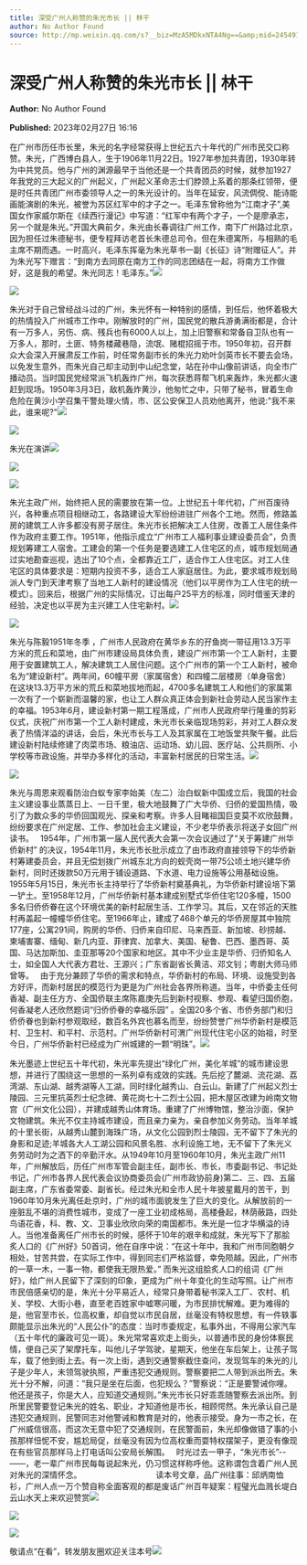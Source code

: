 ```yaml
---
title: 深受广州人称赞的朱光市长 || 林干
author: No Author Found
source: http://mp.weixin.qq.com/s?__biz=MzA5MDkxNTA4Ng==&amp;mid=2454913182&amp;idx=1&amp;sn=b7ae4f46aec28a985198dd231e6f94ba&amp;chksm=87a3c8ffb0d441e91d1cc56164e21395df27094283814e8c18661aabefc7309e44c8761c4bcc&poc_token=HJ_Do2ejHyO-wNZGG8Q1S8FdPgy1YBBEob-nUEme
---
```


# 深受广州人称赞的朱光市长 || 林干

**Author:** No Author Found

**Published:** 2023年02月27日 16:16

在广州市历任市长里，朱光的名字经常获得上世纪五六十年代的广州市民交口称赞。朱光，广西博白县人，生于1906年11月22日。1927年参加共青团，1930年转为中共党员。他与广州的渊源最早于当他还是一个共青团员的时候，就参加1927年我党的三大起义的广州起义，广州起义革命志士们脖颈上系着的那条红领带，便是时任共青团广州市委领导人之一的朱光设计的。当年在延安，风流倜傥、能诗能画能演剧的朱光，被誉为苏区红军中的才子之一。毛泽东曾称他为“江南才子”,美国女作家威尔斯在《续西行漫记》中写道：“红军中有两个才子，一个是廖承志，另一个就是朱光。”开国大典前夕，朱光由长春调往广州工作，南下广州路过北京，因为担任过朱德秘书，便专程拜访老首长朱德总司令。但在朱德寓所，与相熟的毛主席不期而遇。一时高兴，毛泽东挥毫为朱光草书一副《长征》诗“附赠征人”。并为朱光写下赠言：“到南方去同原在南方工作的同志团结在一起，将南方工作做好，这是我的希望。朱光同志！毛泽东。”![](https://mmbiz.qpic.cn/mmbiz_jpg/PJWG74pLsMayvR1AyLpp1OwsWXJhmAMu6hEnyJ4hyVxh2jeFxNGwngJfdXCj1cuXFPwvvJjPH1NhDydQF15CRA/640?wx_fmt=jpeg)

![](https://mmbiz.qpic.cn/mmbiz_png/bL2iaicTYdZn63mKlN7OptPQyRRsUAUxygPueWBd1BnD3yeA0STnXJ9m0ENlmg1XDfryyBtEXYfcb5Tl3m2nIFVQ/640?wx_fmt=png)

朱光对于自己曾经战斗过的广州，朱光怀有一种特别的感情，到任后，他怀着极大的热情投入广州城市工作中。刚解放时的广州，国民党的散兵游勇满街都是，合计有一万多人，另伤、病、残兵也有6000人以上，加上旧警察和常备自卫队也有一万多人，那时，土匪、特务楼藏巷隐，流氓、赌棍招摇于市。1950年初，召开群众大会深入开展肃反工作前，时任常务副市长的朱光力劝叶剑英市长不要去会场，以免发生意外，而朱光自己却主动到中山纪念堂，站在孙中山像前讲话，向全市广播动员。当时国民党经常派飞机轰炸广州，每次获悉蒋帮飞机来轰炸，朱光都火速赶到现场。1950年3月3日，敌机轰炸黄沙，他匆忙之中，只带了秘书，冒着生命危险在黄沙小学召集干警处理火情，市、区公安保卫人员劝他离开，他说:"我不来此，谁来呢?"![](https://mmbiz.qpic.cn/mmbiz_jpg/PJWG74pLsMb78BUgZ2GGoHCovvu2T4ZOQx3Fprg350eRDPCDlrYVXYuSeZRdLvyqKQNB7ubapGqwczXS0momhQ/640)

![](https://mmbiz.qpic.cn/mmbiz_gif/bL2iaicTYdZn6xia9ep49RicrT5OEnGGic4KZYxgaPX1EVOFc2ibQ3FLm5T0NJeC1pzlESdBliaf7uQsJ9Cf9XtefNX9Q/640?wx_fmt=gif)

朱光在演讲![](https://mmbiz.qpic.cn/mmbiz_jpg/PJWG74pLsMb78BUgZ2GGoHCovvu2T4ZOhLHMvXEGhdgiaocJEFe6icicBLKRx5gA9Lf1N7Ua00XsSMROELKQ6nU6g/640)

![](https://mmbiz.qpic.cn/mmbiz_png/bL2iaicTYdZn5Sianhsoyo68nYicJBpbyQhnEAAZsmedtf1WWUfw6YHkpT3abjtqFzXnHxzibxGvkC7rC6LOFicUVclQ/640?wx_fmt=png)

![](https://mmbiz.qpic.cn/mmbiz_png/bL2iaicTYdZn5Sianhsoyo68nYicJBpbyQhnia3nSgxM37fvz4ibM9ic6Fo6coRIOzDX279na9G2ayVYib7oFeZwtvymaw/640?wx_fmt=png)

朱光主政广州，始终把人民的需要放在第一位。上世纪五十年代初，广州百废待兴，各种重点项目相继动工，各路建设大军纷纷进驻广州各个工地。然而，修路盖房的建筑工人许多都没有房子居住。朱光市长把解决工人住房，改善工人居住条件作为政府主要工作。1951年，他指示成立“广州市工人福利事业建设委员会”，负责规划筹建工人宿舍。工建会的第一个任务是要选建工人住宅区的点，城市规划局通过实地勘查巡视，选出了10个点，全都靠近工厂，适合作工人住宅区。对工人住宅区的具体要求是：短期内投资不多，适合工人家庭居住。为此，要求城市规划局派人专门到天津考察了当地工人新村的建设情况（他们以平房作为工人住宅的统一模式）。回来后，根据广州的实际情况，订出每户25平方的标准，同时借鉴天津的经验，决定也以平房为主兴建工人住宅新村。![](https://mmbiz.qpic.cn/mmbiz_png/bL2iaicTYdZn5Sianhsoyo68nYicJBpbyQhnEAAZsmedtf1WWUfw6YHkpT3abjtqFzXnHxzibxGvkC7rC6LOFicUVclQ/640?wx_fmt=png)

![](https://mmbiz.qpic.cn/mmbiz_jpg/PJWG74pLsMb78BUgZ2GGoHCovvu2T4ZOW3VSYuNANLBsyzJxnvQ2YqQ9ib1nk2icqmstX5qZVDibS6jBicWWTvy7iag/640)

朱光与陈毅1951年冬季 ，广州市人民政府在黄华乡东的孖鱼岗一带征用13.3万平方米的荒丘和菜地，由广州市建设局具体负责，建设广州市第一个工人新村，主要用于安置建筑工人，解决建筑工人居住问题。这个广州市的第一个工人新村，被命名为“建设新村”。两年间，60幢平房（家属宿舍）和四幢二层楼房（单身宿舍）在这块13.3万平方米的荒丘和菜地拔地而起，4700多名建筑工人和他们的家属第一次有了一个崭新而温馨的家，也让工人群众真正体会到新社会劳动人民当家作主的幸福。1953年6月，建设新村第一期工程落成，广州市人民政府举行隆重的剪彩仪式，庆祝广州市第一个工人新村建成，朱光市长亲临现场剪彩，并对工人群众发表了热情洋溢的讲话，会后，朱光市长与工人及其家属在工地饭堂共聚午餐。此后建设新村陆续修建了肉菜市场、粮油店、运动场、幼儿园、医疗站、公共厕所、小学校等市政设施，并举办多样化的活动，丰富新村居民的日常生活。![](https://mmbiz.qpic.cn/mmbiz_png/bL2iaicTYdZn7k0Fpdw7RkiblwdpdMJ2UR5CpWTJRcqPCms5vHHF9zpoib1kR1ricibQbn3dSEZJo8Zr7d5bPQrHqlnQ/640?wx_fmt=png)

![](https://mmbiz.qpic.cn/mmbiz_jpg/PJWG74pLsMb78BUgZ2GGoHCovvu2T4ZOicO4WZ2UvR9kZ79m2pJYLLyKA5LUHeC8ibYzpbCmcZ6yndrKIFNrPXmQ/640)

朱光与周恩来观看防治白蚁专家李始美（左二）治白蚁新中国成立后，我国的社会主义建设事业蒸蒸日上、一日千里，极大地鼓舞了广大华侨、归侨的爱国热情，吸引了为数众多的华侨回国观光、探亲和考察。许多人目睹祖国巨变莫不欢欣鼓舞，纷纷要求在广州定居、工作、参加社会主义建设，不少老华侨表示将送子女回广州读书。   1954年，广州市第一届人民代表大会第一次会议通过了“关于筹建广州华侨新村” 的决议，1954年11月，朱光市长批示成立了由市政府直接领导下的华侨新村筹建委员会，并且无偿划拨广州城东北方向的蚬壳岗一带75公顷土地兴建华侨新村，同时还拨款50万元用于铺设道路、下水道、电力设施等公用基础设施。   1955年5月15日，朱光市长主持举行了华侨新村奠基典礼，为华侨新村建设培下第一铲土。至1958年12月，广州华侨新村基本建成别墅式华侨住宅120多幢，1500多名归侨侨眷在这个环境优美的新村起居生活、工作学习。其后，又在邻近的天胜村再盖起一幢幢华侨住宅。至1966年止，建成了468个单元的华侨房屋其中独院177座，公寓291间，购房的华侨、归侨来自印尼、马来西亚、新加坡、砂捞越、柬埔害寨、缅甸、新几内亚、菲律宾、加拿大、美国、秘鲁、巴西、墨西哥、英国、马达加斯加、圭亚那等20个国家和地区。其中不少业主是华侨、归侨知名人士，如全国人大代表方君壮、王源兴；广东省副省长黄洁、邓文钊；粤剧大师马师曾等。   由于充分兼顾了华侨的需求和特点，华侨新村的布局、环境、设施受到各方好评，而新村居民的模范行为更是为广州社会各界所称道。当年，中侨委主任何香凝、副主任方方、全国侨联主席陈嘉庚先后到新村视察、参观、看望归国侨胞，何香凝老人还欣然题词“归侨侨眷的幸福乐园” 。全国20多个省、市侨务部门和归侨侨眷也到新村参观取经，数百名外宾也慕名而至，纷纷赞誉广州华侨新村是模范村、卫生村、和平村、示范村。广州华侨新村可渭广州现代住宅小区的始祖，时至今日，广州华侨新村已经成为广州城建的一颗“明珠”。![](https://mmbiz.qpic.cn/mmbiz_png/Ljib4So7yuWgicN481ZkibbZd2QwWUmFfjkdYUfyR1ksOWTE9QzHX61FvYicWakTIkDVhJZpVQnTzond0yBKyMDeIw/640?wx_fmt=png)

朱光墨迹上世纪五十年代初，朱光率先提出“绿化广州，美化羊城”的城市建设思想，并进行了围绕这一思想的一系列卓有成效的实践。先后挖了麓湖、流花湖、荔湾湖、东山湖、越秀湖等人工湖，同时绿化越秀山、白云山。新建了广州起义烈士陵园、三元里抗英烈士纪念碑、黄花岗七十二烈士公园，把木屋区改建为岭南文物宫（广州文化公园），并建成越秀山体育场。重建了广州博物馆，整治沙面，保护文物建筑。朱光不仅主持城市建设，而且亲力亲为，亲自参加义务劳动。当年羊城的十里长街，从越秀山麓到海珠广场，从文化公园到烈士陵园，无不留下了朱光的身影和足迹;羊城各大人工湖公园和风景名胜、水利设施工地，无不留下了朱光义务劳动时为之洒下的辛勤汗水。从1949年10月至1960年10月，朱光主政广州11年，广州解放后，历任广州市军管会副主任，副市长、市长，市委副书记、书记处书记，广州市各界人民代表会议协商委员会(广州市政协前身)第二、三、四、五届副主席，广东省委常委、副省长。经过朱光和全市人民十年披星戴月的苦干，到1960年10月朱光离任赴京时，广州的城市面貌发生了巨大的变化。从解放前的一座脏乱不堪的消费性城市，变成了一座工业初成格局，高楼叠起，林荫蔽路，四处鸟语花香，科、教、文、卫事业欣欣向荣的南国都市。朱光是一位才华横溢的诗人。当他准备离任广州市长的时候，感怀于10年的艰辛和成就，朱光写下了那脍炙人口的《广州好》50首词，他在自序中说：“在这十年中，我和广州市同胞朝夕相处，甘苦共尝，在实际工作中，得到同志们严格监督，幸免陨越。因此，广州市的一草一木，一事一物，都使我无限热爱。” 而朱光这组脍炙人口的组词《广州好》，给广州人民留下了深刻的印象，更成为广州十年变化的生动写照。让广州市市民倍感亲切的是，朱光十分平易近人，经常只身带着秘书深入工厂、农村、机关、学校、大街小巷，直至老百姓家中嘘寒问暖，为市民排忧解难。更为难得的是，他官至市长，位高权重，却自觉以市民自居，丝毫没有特权思想，有一件轶事颇能显示出朱光的“人民公仆”的态度：当时市委规定，私事外出，不得用公家汽车（五十年代的廉政可见一斑）。朱光常常喜欢走上街头，以普通市民的身份体察民情，便自己买了架摩托车，叫他儿子学驾驶，星期天，他坐在车后架上，让孩子驾车，载了他到街上去。有一次上街，遇到交通警察截住查问，发现驾车的朱光的儿子是少年人，未领驾驶执照，严重违犯交通规则。警察要把二人带到派出所去。朱光十分不解，问道：“我只是坐在后面，也犯规么？”警察说：“正是要警诫你哩。他还是孩子，你是大人，应知道交通规则。”朱光市长只好乖乖随警察去派出所。到所里民警要登记朱光的姓名、职业，才知道他是市长，相顾愕然。朱光承认自己是违犯交通规则，民警同志对他警诫和教育是对的，他表示接受。身为一市之长，在广州威信很高，而这次无意中犯了交通规则，在民警面前，朱光却像做错了事的小孩那样忸怩不安，尴尬局促，丝毫没有因为位高权重而耍特权摆架子，更没有像现在有些官员那样马上打电话叫公安局长解围。   时光过去一甲子，“朱光市长”--——，老一辈广州市民每每说起朱光，仍习惯这样称呼他。这称谓包含着广州人民对朱光的深情怀念。                                 读本号文章，品广州往事：邱炳南恤衫，广州人点一万个赞自称全面客观的都是废话广州百年疑案：程璧光血溅长堤白云山水天上来欢迎赞赏![](https://mmbiz.qpic.cn/mmbiz_jpg/PJWG74pLsMb78BUgZ2GGoHCovvu2T4ZOD85DBaHWY1Esr9Vvt3DOEE0HZaHZY75V3T5jyH075k5pV9m4dP9YFw/640)

![](https://mmbiz.qpic.cn/mmbiz_gif/PJWG74pLsMayvR1AyLpp1OwsWXJhmAMusfs1pQabdPdhBk4997RJ6orCd8NJIkE6QtgAQLO9aEydzZrVqqk7ew/640?wx_fmt=gif&wxfrom=5&wx_lazy=1)

![](https://mmbiz.qpic.cn/mmbiz_jpg/PJWG74pLsMZickoqriacfLOn0OaCGRcJBj30Jxmt7p8bjtY9aG11S2MRJpdx8pNHiaiaskJ0DpaddLeLiamX4g57wrQ/640?wx_fmt=jpeg)



敬请点“在看”，转发朋友圈欢迎关注本号![](https://mmbiz.qpic.cn/mmbiz_png/PJWG74pLsMbxzxSWsbSxWa401icEeDUWiawxAxbdgTq3LmtribGicfmgEgabFONInhdrQRwY9Y4pmxRGlAoaQAaMDA/640?wx_fmt=jpeg&wxfrom=5&wx_lazy=1&wx_co=1)



